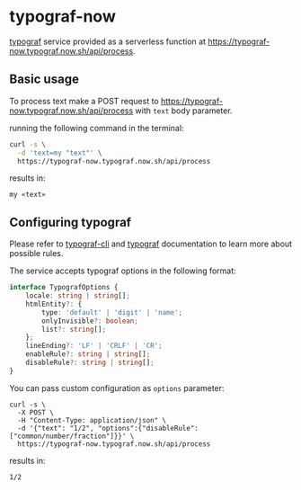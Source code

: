 # typograf-now
[typograf](https://github.com/typograf/typograf) service provided as a serverless function at https://typograf-now.typograf.now.sh/api/process.

## Basic usage
To process text make a POST request to https://typograf-now.typograf.now.sh/api/process with `text` body parameter.

running the following command in the terminal:
```bash
curl -s \
  -d 'text=my "text"' \
  https://typograf-now.typograf.now.sh/api/process
```

results in:
```
my «text»
```

## Configuring typograf
Please refer to [typograf-cli](https://github.com/typograf/typograf-cli#%D0%BA%D0%BE%D0%BD%D1%84%D0%B8%D0%B3%D1%83%D1%80%D0%B0%D1%86%D0%B8%D0%BE%D0%BD%D0%BD%D1%8B%D0%B9-%D1%84%D0%B0%D0%B9%D0%BB) and [typograf](https://github.com/typograf/typograf/blob/dev/docs/RULES.en-US.md) documentation to learn more about possible rules.

The service accepts typograf options in the following format:
```ts
interface TypografOptions {
    locale: string | string[];
    htmlEntity?: {
        type: 'default' | 'digit' | 'name';
        onlyInvisible?: boolean;
        list?: string[];
    };
    lineEnding?: 'LF' | 'CRLF' | 'CR';
    enableRule?: string | string[];
    disableRule?: string | string[];
}
```

You can pass custom configuration as `options` parameter:
```
curl -s \
  -X POST \
  -H "Content-Type: application/json" \
  -d '{"text": "1/2", "options":{"disableRule": ["common/number/fraction"]}}' \
  https://typograf-now.typograf.now.sh/api/process
```

results in:
```
1/2
```
